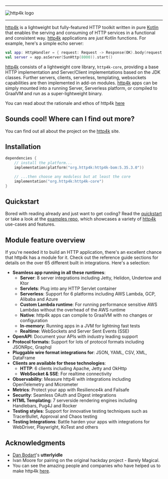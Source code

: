 <div class="github">
<hr/>
<img src="https://http4k.org/images/logo-http4k.png" alt="http4k logo">
<hr/>

</div>

[http4k] is a lightweight but fully-featured HTTP toolkit written in pure [Kotlin](https://kotlinlang.org/) that enables the serving and consuming of HTTP
services in a functional and consistent way. [http4k] applications are *just* Kotlin functions. For example, here's a simple echo server:

```kotlin
val app: HttpHandler = { request: Request -> Response(OK).body(request.body) }
val server = app.asServer(SunHttp(8000)).start()
```

[http4k] consists of a lightweight core library, `http4k-core`, providing a base HTTP implementation and Server/Client implementations based on the JDK classes.
Further servers, clients, serverless, templating, websockets capabilities are then implemented in add-on modules. [http4k] apps can be simply mounted into a
running Server, Serverless platform, or compiled to GraalVM and run as a super-lightweight binary.

You can read about the rationale and ethos of http4k [here](https://http4k.org/rationale)

<div class="github">
<h2>Sounds cool! Where can I find out more?</h2>

You can find out all about the project on the [http4k] site.
</div>

## Installation

```kotlin
dependencies {
    // install the platform...
    implementation(platform("org.http4k:http4k-bom:5.35.3.0"))

    // ...then choose any moduless but at least the core
    implementation("org.http4k:http4k-core")
}
```

## Quickstart

Bored with reading already and just want to get coding? Read the [quickstart](https://www.http4k.org/quickstart/) or take a look at
the [examples repo](https://github.com/http4k/examples), which
showcases a variety of [http4k] use-cases and features.

## Module feature overview

If you're needed it to build an HTTP application, there's an excellent chance that http4k has a module for it. Check out the reference guide sections for
details on the over 65 different built in integrations. Here's a selection:

- **Seamless app running in all these runtimes**:
    - **Server**: 8 server integrations including Jetty, Helidon, Undertow and Ktor
    - **Servlets**: Plug into any HTTP Servlet container
    - **Serverless**: Support for 6 platforms including AWS Lambda, GCP, Alibaba and Azure
    - **Custom Lambda runtime**: For running performance sensitive AWS Lambdas without the overhead of the AWS runtime
    - **Native**: http4k apps can compile to GraalVM with no changes or configuration
    - **In-memory**: Running apps in a JVM for lightning fast tests
    - **Realtime**: WebSockets and Server Sent Events (SSE)
- **OpenAPI**: Document your APIs with industry leading support
- **Protocol formats:** Support for lots of protocol formats including JSONRpc, Graphql
- **Pluggable wire format integrations for**: JSON, YAML, CSV, XML, DataFrame
- **Clients are available for these technologies**:
    - **HTTP**: 6 clients including Apache, Jetty and OkHttp
    - **WebSocket & SSE**: For realtime connectivity
- **Observability**: Measure http4l with integrations including OpenTelemetry and Micrometer
- **Metrics**: Protect your app with Resilience4k and Failsafe
- **Security**: Seamless OAuth and Digest integrations
- **HTML Templating**: 7 serverside rendering engines including Handlebars, Pug4J and Rocker
- **Testing styles**: Support for innovative testing techniques such as TracerBullet, Approval and Chaos testing
- **Testing Integrations**: Battle harden your apps with integrations for WebDriver, Playwright, KoTest and others

## Acknowledgments

* [Dan Bodart](https://twitter.com/DanielBodart)'s **utterlyidle**
* Ivan Moore for pairing on the original hackday project - Barely Magical.
* You can see the amazing people and companies who have helped us to make http4k [here](https://http4k.org/community).

[http4k]: https://http4k.org 
